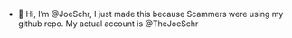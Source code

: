 - 👋 Hi, I’m @JoeSchr, I just made this because Scammers were using my github repo. My actual account is @TheJoeSchr
<!---
JoeSchr/JoeSchr is a ✨ special ✨ repository because its `README.md` (this file) appears on your GitHub profile.
You can click the Preview link to take a look at your changes.
--->
